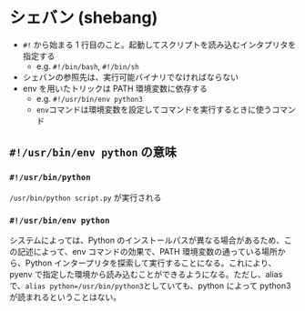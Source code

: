 # シェバン (shebang)

- `#!` から始まる 1 行目のこと。起動してスクリプトを読み込むインタプリタを指定する
  - e.g. `#!/bin/bash`, `#!/bin/sh`
- シェバンの参照先は、実行可能バイナリでなければならない
- env を用いたトリックは PATH 環境変数に依存する
  - e.g. `#!/usr/bin/env python3`
  - `env`コマンドは環境変数を設定してコマンドを実行するときに使うコマンド

## `#!/usr/bin/env python` の意味

### `#!/usr/bin/python`

`/usr/bin/python script.py` が実行される

### `#!/usr/bin/env python`

システムによっては、Python のインストールパスが異なる場合があるため、この記述によって、env コマンドの効果で、PATH 環境変数の通っている場所から、Python インタープリタを探索して実行することになる。これにより、pyenv で指定した環境から読み込むことができるようになる。ただし、alias で、`alias python=/usr/bin/python3`としていても、python によって python3 が読まれるということはない。
